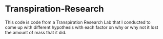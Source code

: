# Transpiration-Research

This code is code from a Transpiration Research Lab that I conducted to come up with different hypothesis with each factor on why or why not it lost the amount of mass that it did.
